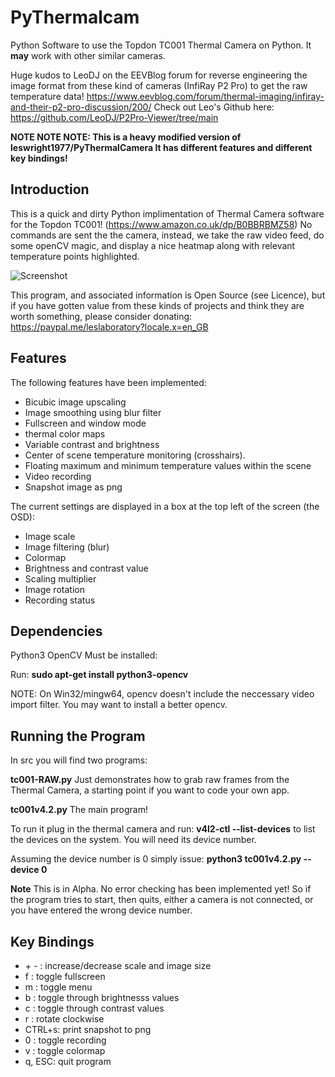 # PyThermalcam
Python Software to use the Topdon TC001 Thermal Camera on Python.
It **may** work with other similar cameras.

Huge kudos to LeoDJ on the EEVBlog forum for reverse engineering the image format from these kind of cameras (InfiRay P2 Pro) to get the raw temperature data!
https://www.eevblog.com/forum/thermal-imaging/infiray-and-their-p2-pro-discussion/200/
Check out Leo's Github here: https://github.com/LeoDJ/P2Pro-Viewer/tree/main


**NOTE NOTE NOTE: This is a heavy modified version of leswright1977/PyThermalCamera
 It has different features and different key bindings!**


## Introduction

This is a quick and dirty Python implimentation of Thermal Camera software for the Topdon TC001!
(https://www.amazon.co.uk/dp/B0BBRBMZ58)
No commands are sent the the camera, instead, we take the raw video feed, do some openCV magic, and display a nice heatmap along with relevant temperature points highlighted.

![Screenshot](media/TC00120230701-131032.png)

This program, and associated information is Open Source (see Licence), but if you have gotten value from these kinds of projects and think they are worth something, please consider donating: https://paypal.me/leslaboratory?locale.x=en_GB 


## Features

The following features have been implemented:

- Bicubic image upscaling
- Image smoothing using blur filter
- Fullscreen and window mode
- thermal color maps
- Variable contrast and brightness
- Center of scene temperature monitoring (crosshairs).
- Floating maximum and minimum temperature values within the scene
- Video recording
- Snapshot image as png

The current settings are displayed in a box at the top left of the screen (the OSD):

- Image scale
- Image filtering (blur)
- Colormap
- Brightness and contrast value
- Scaling multiplier
- Image rotation
- Recording status


## Dependencies

Python3 OpenCV Must be installed:


Run: **sudo apt-get install python3-opencv**

NOTE: On Win32/mingw64, opencv doesn't include the neccessary video import filter.
You may want to install a better opencv.


## Running the Program

In src you will find two programs:

**tc001-RAW.py** Just demonstrates how to grab raw frames from the Thermal Camera, a starting point if you want to code your own app.


**tc001v4.2.py** The main program!

To run it plug in the thermal camera and run: **v4l2-ctl --list-devices** to list the devices on the system. You will need its device number.

Assuming the device number is 0 simply issue: **python3 tc001v4.2.py --device 0**

**Note**
This is in Alpha. No error checking has been implemented yet! So if the program tries to start, then quits, either a camera is not connected, or you have entered the wrong device number.



## Key Bindings

- \+  \-  : increase/decrease scale and image size
- f     : toggle fullscreen
- m     : toggle menu
- b     : toggle through brightnesss values
- c     : toggle through contrast values
- r     : rotate clockwise
- CTRL+s: print snapshot to png
- 0     : toggle recording
- v     : toggle colormap
- q, ESC: quit program
